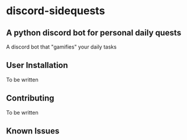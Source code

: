 
# discord-sidequests

## A python discord bot for personal daily quests

A discord bot that "gamifies" your daily tasks

## User Installation

  To be written

## Contributing

  To be written
## Known Issues